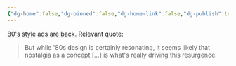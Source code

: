 ```yaml
---
{"dg-home":false,"dg-pinned":false,"dg-home-link":false,"dg-publish":true,"tags":["dgblip"],"created-date":"2023-01-12T00:00:00","disabled rules":["yaml-title","yaml-title-alias","file-name-heading"],"title":"philipp @ 2023-01-12","dg-permalink":"2023/01/12/80s-design/","updated-date":"2025-04-30T22:27:37","dg-path":"blips/2023-01-12-80s-design.md","permalink":"/2023/01/12/80s-design/","dgPassFrontmatter":true}
---
```



[80's style ads are back.](https://eyeondesign.aiga.org/the-80s-are-back-baby/) Relevant quote:

> But while '80s design is certainly resonating, it seems likely that nostalgia as a concept [...] is what's really driving this resurgence.



